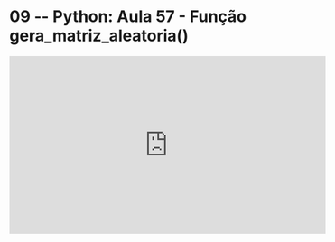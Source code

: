 # 09 -- Python: Aula 57 - Função gera_matriz_aleatoria()

<iframe 
        width="560" 
        height="315" 
        src="https://www.youtube.com/embed/7fd6bVkDwCs" 
        title="YouTube video player" 
        frameborder="0" 
        allow="accelerometer; autoplay; clipboard-write; encrypted-media; gyroscope; picture-in-picture" 
        allowfullscreen
        >
</iframe>

